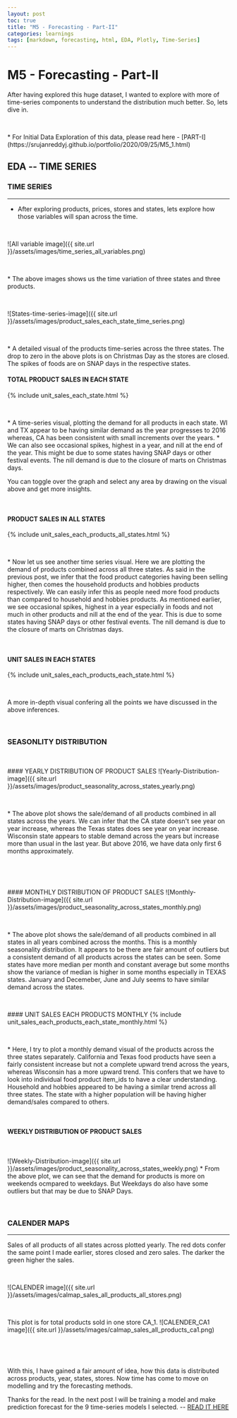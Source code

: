 ```yaml
---
layout: post
toc: true
title: "M5 - Forecasting - Part-II"
categories: learnings
tags: [markdown, forecasting, html, EDA, Plotly, Time-Series]
---
```


# M5 - Forecasting - Part-II

After having explored this huge dataset, I wanted to explore with more of time-series components to understand the distribution much better. So, lets dive in. 
<p>&nbsp;</p>
* For Initial Data Exploration of this data, please read here - [PART-I](https://srujanreddyj.github.io/portfolio/2020/09/25/M5_1.html)

## EDA -- TIME SERIES


### TIME SERIES
---
* After exploring products, prices, stores and states, lets explore how those variables will span across the time. 
<p>&nbsp;</p>
![All variable image]({{ site.url }}/assets/images/time_series_all_variables.png)
<p>&nbsp;</p>
* The above images shows us the time variation of three states and three products. 
<p>&nbsp;</p>
![States-time-series-image]({{ site.url }}/assets/images/product_sales_each_state_time_series.png)
<p>&nbsp;</p>
* A detailed visual of the products time-series across the three states. The drop to zero in the above plots is on Christmas Day as the stores are closed. The spikes of foods are on SNAP days in the respective states. 


#### TOTAL PRODUCT SALES IN EACH STATE
{% include unit_sales_each_state.html %}
<p>&nbsp;</p>
* A time-series visual, plotting the demand for all products in each state. WI and TX appear to be having similar demand as the year progresses to 2016 whereas, CA has been consistent with small increments over the years.
* We can also see occasional spikes, highest in a year, and nill at the end of the year. This might be due to some states having SNAP days or other festival events. The nill demand is due to the closure of marts on Christmas days. 

You can toggle over the graph and select any area by drawing on the visual above and get more insights.
<p>&nbsp;</p>

#### PRODUCT SALES IN ALL STATES
{% include unit_sales_each_products_all_states.html %}
<p>&nbsp;</p>
* Now let us see another time series visual. Here we are plotting the demand of products combined across all three states. As said in the previous post, we infer that the food product categories having been selling higher, then comes the household products and hobbies products respectively. We can easily infer this as people need more food products than compared to household and hobbies products. As mentioned earlier, we see occasional spikes, highest in a year especially in foods and not much in other products and nill at the end of the year. This is due to some states having SNAP days or other festival events. The nill demand is due to the closure of marts on Christmas days. 
<p>&nbsp;</p>

#### UNIT SALES IN EACH STATES
{% include unit_sales_each_products_each_state.html %}
<p>&nbsp;</p>
A more in-depth visual confering all the points we have discussed in the above inferences.
<p>&nbsp;</p>






### SEASONLITY DISTRIBUTION
<p>&nbsp;</p>
#### YEARLY DISTRIBUTION OF PRODUCT SALES
![Yearly-Distribution-image]({{ site.url }}/assets/images/product_seasonality_across_states_yearly.png)
<p>&nbsp;</p>
* The above plot shows the sale/demand of all products combined in all states across the years. We can infer that the CA state doesn't see year on year increase, whereas the Texas states does see year on year increase. Wisconsin state appears to stable demand across the years but increase more than usual in the last year. But above 2016, we have data only first 6 months approximately.
<p>&nbsp;</p>

<p>&nbsp;</p>
#### MONTHLY DISTRIBUTION OF PRODUCT SALES
![Monthly-Distribution-image]({{ site.url }}/assets/images/product_seasonality_across_states_monthly.png)
<p>&nbsp;</p>
* The above plot shows the sale/demand of all products combined in all states in all years combined across the months. This is a monthly seasonality distribution. It appears to be there are fair amount of outliers but a consistent demand of all products across the states can be seen. Some states have more median per month and constant average but some months show the variance of median is higher in some months especially in TEXAS states. January and Decemeber, June and July seems to have similar demand across the states.
<p>&nbsp;</p>
#### UNIT SALES EACH PRODUCTS MONTHLY
{% include unit_sales_each_products_each_state_monthly.html %}
<p>&nbsp;</p>
* Here, I try to plot a monthly demand visual of the products across the three states separately. California and Texas food products have seen a fairly consistent increase but not a complete upward trend across the years, whereas Wisconsin has a more upward trend. This confers that we have to look into individual food product item_ids to have a clear understanding. Household and hobbies appeared to be having a similar trend across all three states. The state with a higher population will be having higher demand/sales compared to others. 
<p>&nbsp;</p>

#### WEEKLY DISTRIBUTION OF PRODUCT SALES
<p>&nbsp;</p>
![Weekly-Distribution-image]({{ site.url }}/assets/images/product_seasonality_across_states_weekly.png)
* From the above plot, we can see that the demand for products is more on weekends ocmpared to weekdays. But Weekdays do also have some outliers but that may be due to SNAP Days. 
<p>&nbsp;</p>


### CALENDER MAPS
---
Sales of all products of all states across plotted yearly. The red dots confer the same point I made earlier, stores closed and zero sales. The darker the green higher the sales.
<p>&nbsp;</p>
![CALENDER image]({{ site.url }}/assets/images/calmap_sales_all_products_all_stores.png)
<p>&nbsp;</p>
This plot is for total products sold in one store CA_1.
![CALENDER_CA1 image]({{ site.url }}/assets/images/calmap_sales_all_products_ca1.png)
<p>&nbsp;</p>

<p>&nbsp;</p>
With this, I have gained a fair amount of idea, how this data is distributed across products, year, states, stores. Now time has come to move on modelling and try the forecasting methods.

Thanks for the read. In the next post I will be training a model and make prediction forecast for the 9 time-series models I selected. -- [READ IT HERE](https://srujanreddyj.github.io/portfolio/2020/09/27/M5_31.html)







